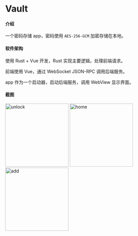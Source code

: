 # Vault

#### 介绍
一个密码存储 app，密码使用 `AES-256-GCM` 加密存储在本地。

#### 软件架构

使用 Rust + Vue 开发，Rust 实现主要逻辑，处理前端请求。

前端使用 Vue，通过 WebSocket JSON-RPC 调用后端服务。

app 作为一个启动器，启动后端服务，调用 WebView 显示界面。

#### 截图

<img alt="unlock" src="https://gitee.com/luoshuqi/vault/raw/master/screenshots/unlock.jpg" width="200px">
<img alt="home" src="https://gitee.com/luoshuqi/vault/raw/master/screenshots/home.jpg" width="200px">
<img alt="add" src="https://gitee.com/luoshuqi/vault/raw/master/screenshots/add.jpg" width="200px">
